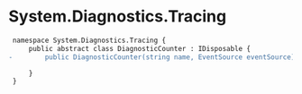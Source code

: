 # System.Diagnostics.Tracing

``` diff
 namespace System.Diagnostics.Tracing {
     public abstract class DiagnosticCounter : IDisposable {
-        public DiagnosticCounter(string name, EventSource eventSource);

     }
 }
```
